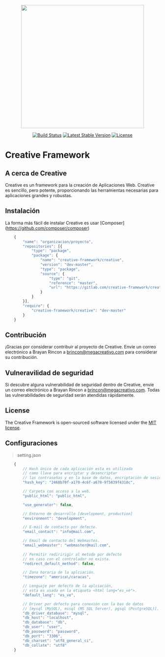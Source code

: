 <p align="center"><img src="http://megacreativo.com/assets/img/creative/logo-creative.png" width="400"></p>

<p align="center">
<a href="https://travis-ci.org/megacreativo/creative"><img src="https://travis-ci.org/megacreativo/creative.svg?branch=master" alt="Build Status"></a>
<a href="https://packagist.org/packages/megacreativo/creative"><img src="https://poser.pugx.org/megacreativo/creative/v/stable" alt="Latest Stable Version"></a>
<a href="https://packagist.org/packages/megacreativo/creative"><img src="https://poser.pugx.org/megacreativo/creative/license" alt="License"></a>
</p>

# Creative Framework

## A cerca de  Creative

Creative es un framework para la creación de Aplicaciones Web. Creative es sencillo, pero potente, proporcionando las herramientas necesarias para aplicaciones grandes y robustas.


## Instalación
La forma más fácil de instalar Creative es usar [Composer] (https://github.com/composer/composer)

```javascript
    {
        "name": "organizacion/proyecto",
        "repositories": [{
            "type": "package",
            "package": {
                "name": "creative-framework/creative",
                "version": "dev-master",
                "type": "package",
                "source": {
                    "type": "git",
                    "reference": "master",
                    "url": "https://gitlab.com/creative-framework/creative.git"
                }
            }
        }],
        "require": {
            "creative-framework/creative": "dev-master"
        }
    }
```

## Contribución

¡Gracias por considerar contribuir al proyecto de Creative. Envíe un correo electrónico a Brayan Rincon a brincon@megacreativo.com para considerar su contribución.

## Vulneravilidad de seguridad

Si descubre alguna vulnerabilidad de seguridad dentro de Creative, envíe un correo electrónico a Brayan Rincon a brincon@megacreativo.com. Todas las vulnerabilidades de seguridad serán atendidas rápidamente.

## License

The Creative Framework is open-sourced software licensed under the [MIT license](http://opensource.org/licenses/MIT).



## Configuraciones
> setting.json

```javascript
    {
        // Hash único de cada aplicación esta es utilizada 
        // como llave para encriptar y desencriptar 
        // las contraseñas y en la base de datos, encriptación de sesiones.
        "hash_key": "2468b70f-a170-4c6f-a678-9f5039f4310c",

        // Carpeta con acceso a la web.
        "public_html": "public_html",

        "use_generator": false,

        // Entorno de desarrollo [development, production]
        "environment": "development",

        // E-mail de contacto por defecto.
        "email_contact": "info@mail.com",

        // Email de contacto del Webmastes.
        "email_webmaster": "webmaster@mail.com",
        
        // Permitir rediririgir al metodo por defecto 
        // en caso con el controlador no exista.
        "redirect_default_method": false,

        // Zona horaria de la aplciación.
        "timezone": "america\/caracas",

        // Lenguaje por defecto de la aplciación, 
        // esta es usada en la etiqueta <html lang="es_ve">.
        "default_lang": "es_ve",

        // Driver por defecto para conexión con la bas de datos
        // [mysql (MySQL), mssql (MS SQL Server), pgsql (PostgreSQL)].
        "db_driver_database": "mysql",
        "db_host": "localhost",
        "db_database": "db",
        "db_user": "user",
        "db_password": "password",
        "db_port": "3306",
        "db_charset": "utf8_general_ci",
        "db_collate": "utf8"
    }
```